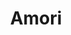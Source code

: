 ---
title: "Amori"
title_bn: "আমরি খাল"
description: "Amori khal starts from Harpunji and ends at the Lova river."
---